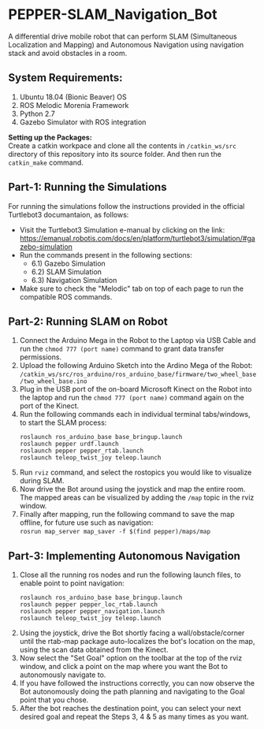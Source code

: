 # PEPPER-SLAM_Navigation_Bot
A differential drive mobile robot that can perform SLAM (Simultaneous Localization and Mapping) and Autonomous Navigation using navigation stack and avoid obstacles in a room.

## System Requirements: ##
1) Ubuntu 18.04 (Bionic Beaver) OS
2) ROS Melodic Morenia Framework
3) Python 2.7
4) Gazebo Simulator with ROS integration

**Setting up the Packages:**<br/>
Create a catkin workpace and clone all the contents in `/catkin_ws/src` directory of this repository into its source folder. And then run the `catkin_make` command.

## Part-1: Running the Simulations ##
For running the simulations follow the instructions provided in the official Turtlebot3 documantaion, as follows:
- Visit the Turtlebot3 Simulation e-manual by clicking on the link: https://emanual.robotis.com/docs/en/platform/turtlebot3/simulation/#gazebo-simulation
- Run the commands present in the following sections:
  - 6.1) Gazebo Simulation
  - 6.2) SLAM Simulation
  - 6.3) Navigation Simulation
- Make sure to check the "Melodic" tab on top of each page to run the compatible ROS commands.

## Part-2: Running SLAM on Robot ##
1) Connect the Arduino Mega in the Robot to the Laptop via USB Cable and run the `chmod 777 (port name)` command to grant data transfer permissions.
2) Upload the following Arduino Sketch into the Ardino Mega of the Robot: `/catkin_ws/src/ros_arduino/ros_arduino_base/firmware/two_wheel_base/two_wheel_base.ino`
3) Plug in the USB port of the on-board Microsoft Kinect on the Robot into the laptop and run the `chmod 777 (port name)` command again on the port of the Kinect.
4) Run the following commands each in individual terminal tabs/windows, to start the SLAM process:
   ```
   roslaunch ros_arduino_base base_bringup.launch
   roslaunch pepper urdf.launch
   roslaunch pepper pepper_rtab.launch
   roslaunch teleop_twist_joy teleop.launch
   ```
 5) Run `rviz` command, and select the rostopics you would like to visualize during SLAM.
 6) Now drive the Bot around using the joystick and map the entire room. The mapped areas can be visualized by adding the `/map` topic in the rviz window.
 7) Finally after mapping, run the following command to save the map offline, for future use such as navigation:  
    `rosrun map_server map_saver -f $(find pepper)/maps/map`

## Part-3: Implementing Autonomous Navigation ##
1) Close all the running ros nodes and run the following launch files, to enable point to point navigation:
    ```
    roslaunch ros_arduino_base base_bringup.launch
    roslaunch pepper pepper_loc_rtab.launch
    roslaunch pepper pepper_navigation.launch
    roslaunch teleop_twist_joy teleop.launch
    ```
2) Using the joystick, drive the Bot shortly facing a wall/obstacle/corner until the rtab-map package auto-localizes the bot's location on the map, using the scan data obtained from the Kinect.
3) Now select the "Set Goal" option on the toolbar at the top of the rviz window, and click a point on the map where you want the Bot to autonomously navigate to.
4) If you have followed the instructions correctly, you can now observe the Bot autonomously doing the path planning and navigating to the Goal point that you chose.
5) After the bot reaches the destination point, you can select your next desired goal and repeat the Steps 3, 4 & 5 as many times as you want.
